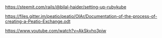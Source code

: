 https://steemit.com/rails/@bilal-haider/setting-up-rubykube

https://files.gitter.im/peatio/peatio/OIAr/Documentation-of-the-process-of-creating-a-Peatio-Exchange.odt

https://www.youtube.com/watch?v=AkSkvho3piw
